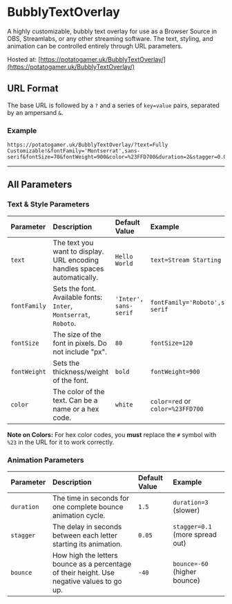 # BubblyTextOverlay

A highly customizable, bubbly text overlay for use as a Browser Source in OBS, Streamlabs, or any other streaming software. The text, styling, and animation can be controlled entirely through URL parameters.

Hosted at: [https://potatogamer.uk/BubblyTextOverlay/](https://potatogamer.uk/BubblyTextOverlay/)

## URL Format

The base URL is followed by a `?` and a series of `key=value` pairs, separated by an ampersand `&`.

### Example
```
https://potatogamer.uk/BubblyTextOverlay/?text=Fully Customizable!&fontFamily='Montserrat',sans-serif&fontSize=70&fontWeight=900&color=%23FFD700&duration=2&stagger=0.07&bounce=-50
```
---

## All Parameters

### Text & Style Parameters

| Parameter      | Description                                                              | Default Value        | Example                           |
| :------------- | :----------------------------------------------------------------------- | :------------------- | :-------------------------------- |
| `text`         | The text you want to display. URL encoding handles spaces automatically. | `Hello World`        | `text=Stream Starting Soon`       |
| `fontFamily`   | Sets the font. Available fonts: `Inter`, `Montserrat`, `Roboto`.         | `'Inter', sans-serif` | `fontFamily='Roboto',sans-serif` |
| `fontSize`     | The size of the font in pixels. Do not include "px".                     | `80`                 | `fontSize=120`                    |
| `fontWeight`   | Sets the thickness/weight of the font.                                   | `bold`               | `fontWeight=900`                  |
| `color`        | The color of the text. Can be a name or a hex code.                      | `white`              | `color=red` or `color=%23FFD700`  |

**Note on Colors:** For hex color codes, you **must** replace the `#` symbol with `%23` in the URL for it to work correctly.

### Animation Parameters

| Parameter  | Description                                                                              | Default Value | Example                             |
| :--------- | :--------------------------------------------------------------------------------------- | :------------ | :---------------------------------- |
| `duration` | The time in seconds for one complete bounce animation cycle.                               | `1.5`         | `duration=3` (slower)               |
| `stagger`  | The delay in seconds between each letter starting its animation.                         | `0.05`        | `stagger=0.1` (more spread out)     |
| `bounce`   | How high the letters bounce as a percentage of their height. Use negative values to go up. | `-40`         | `bounce=-60` (higher bounce)        |
